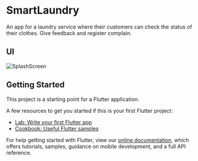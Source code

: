 # SmartLaundry

An app for a laundry service where their customers can check the status of their clothes. Give feedback and register complain.

## UI
![SplashScreen](https://theluxek-customer-admin.000webhostapp.com/smartlaundry/1.png)

## Getting Started

This project is a starting point for a Flutter application.

A few resources to get you started if this is your first Flutter project:

- [Lab: Write your first Flutter app](https://flutter.dev/docs/get-started/codelab)
- [Cookbook: Useful Flutter samples](https://flutter.dev/docs/cookbook)

For help getting started with Flutter, view our
[online documentation](https://flutter.dev/docs), which offers tutorials,
samples, guidance on mobile development, and a full API reference.
